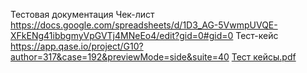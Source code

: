 Тестовая документация
Чек-лист https://docs.google.com/spreadsheets/d/1D3_AG-5VwmpUVQE-XFkENg41ibbgmyVpGVTj4MNeEo4/edit?gid=0#gid=0
Тест-кейс https://app.qase.io/project/G10?author=317&case=192&previewMode=side&suite=40
[Тест кейсы.pdf](https://github.com/user-attachments/files/19997913/default.pdf)

